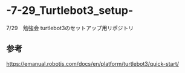 # -7-29_Turtlebot3_setup-
7/29　勉強会 turtlebot3のセットアップ用リポジトリ
## 参考
https://emanual.robotis.com/docs/en/platform/turtlebot3/quick-start/
